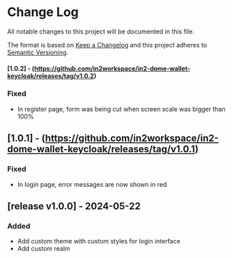 # Change Log

All notable changes to this project will be documented in this file.

The format is based on [Keep a Changelog](http://keepachangelog.com/)
and this project adheres to [Semantic Versioning](http://semver.org/).

#### [1.0.2] - (https://github.com/in2workspace/in2-dome-wallet-keycloak/releases/tag/v1.0.2)
### Fixed
- In register page, form was being cut when screen scale was bigger than 100%

## [1.0.1] - (https://github.com/in2workspace/in2-dome-wallet-keycloak/releases/tag/v1.0.1)
### Fixed
- In login page, error messages are now shown in red

## [release v1.0.0] - 2024-05-22
### Added
- Add custom theme with custom styles for login interface
- Add custom realm